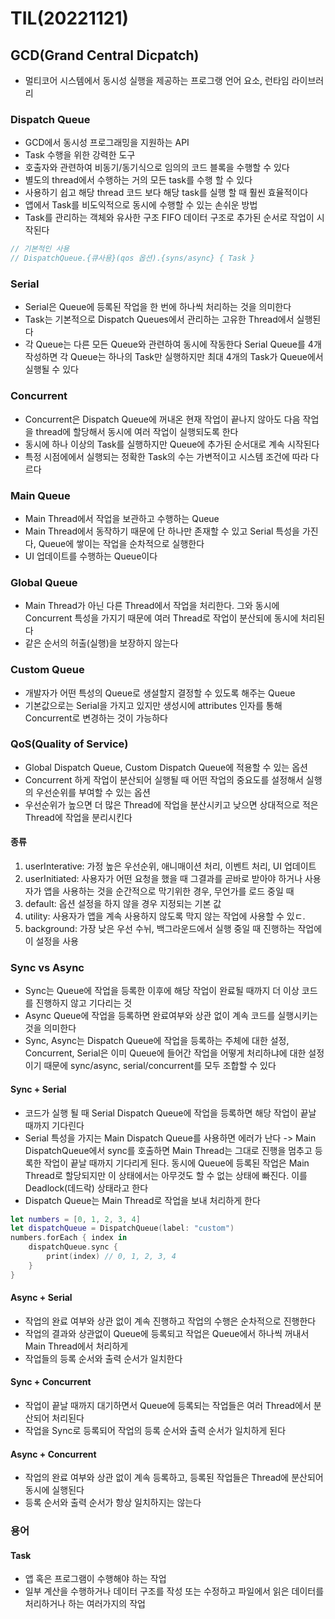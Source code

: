 # TIL(20221121)

## GCD(Grand Central Dicpatch)
- 멀티코어 시스템에서 동시성 실행을 제공하는 프로그랭 언어 요소, 런타임 라이브러리 

### Dispatch Queue
- GCD에서 동시성 프로그래밍을 지원하는 API
- Task 수행을 위한 강력한 도구
- 호출자와 관련하여 비동기/동기식으로 임의의 코드 블록을 수행할 수 있다
- 별도의 thread에서 수행하는 거의 모든 task를 수행 할 수 있다
- 사용하기 쉽고 해당 thread 코드 보다 해당 task를 실행 할 때 훨씬 효율적이다
- 앱에서 Task를 비도익적으로 동시에 수행할 수 있는 손쉬운 방법
- Task를 관리하는 객체와 유사한 구조 FIFO 데이터 구조로 추가된 순서로 작업이 시작된다
```swift
// 기본적인 사용
// DispatchQueue.{큐사용}(qos 옵션).{syns/async} { Task }
```

### Serial 
- Serial은 Queue에 등록된 작업을 한 번에 하나씩 처리하는 것을 의미한다
- Task는 기본적으로 Dispatch Queues에서 관리하는 고유한 Thread에서 실행된다
- 각 Queue는 다른 모든 Queue와 관련하여 동시에 작동한다 Serial Queue를 4개 작성하면 각 Queue는 하나의 Task만 실행하지만 최대 4개의 Task가 Queue에서 실행될 수 있다  
### Concurrent
- Concurrent은 Dispatch Queue에 꺼내온 현재 작업이 끝나지 않아도 다음 작업을 thread에 할당해서 동시에 여러 작업이 실행되도록 한다
- 동시에 하나 이상의 Task를 실행하지만 Queue에 추가된 순서대로 계속 시작된다
- 특정 시점에에서 실행되는 정확한 Task의 수는 가변적이고 시스템 조건에 따라 다르다

### Main Queue
- Main Thread에서 작업을 보관하고 수행하는 Queue
- Main Thread에서 동작하기 때문에 단 하나만 존재할 수 있고 Serial 특성을 가진다, Queue에 쌓이는 작업을 순차적으로 실행한다
- UI 업데이트를 수행하는 Queue이다

### Global Queue
- Main Thread가 아닌 다른 Thread에서 작업을 처리한다. 그와 동시에 Concurrent 특성을 가지기 때문에 여러 Thread로 작업이 분산되에 동시에 처리된다
- 같은 순서의 허출(실행)을 보장하지 않는다
### Custom Queue
- 개발자가 어떤 특성의 Queue로 생설할지 결정할 수 있도록 해주는 Queue
- 기본값으로는 Serial을 가지고 있지만 생성시에 attributes 인자를 통해 Concurrent로 변경하는 것이 가능하다

### QoS(Quality of Service)
- Global Dispatch Queue, Custom Dispatch Queue에 적용할 수 있는 옵션
- Concurrent 하게 작업이 분산되어 실행될 때 어떤 작업의 중요도를 설정해서 실행의 우선순위를 부여할 수 있는 옵션
- 우선순위가 높으면 더 많은 Thread에 작업을 분산시키고 낮으면 상대적으로 적은 Thread에 작업을 분리시킨다
#### 종류
1. userInterative: 가정 높은 우선순위, 애니매이션 처리, 이벤트 처리, UI 업데이트 
2. userInitiated: 사용자가 어떤 요청을 했을 때 그결과를 곧바로 받아야 하거나 사용자가 앱을 사용하는 것을 순간적으로 막기위한 경우, 무언가를 로드 중일 때
3. default: 옵션 설정을 하지 않을 경우 지정되는 기본 값
4. utility: 사용자가 앱을 계속 사용하지 않도록 막지 않는 작업에 사용할 수 있ㄷ.
5. background: 가장 낮은 우선 수뉘, 백그라운드에서 실행 중일 때 진행하는 작업에 이 설정을 사용

### Sync vs Async
- Sync는 Queue에 작업을 등록한 이후에 해당 작업이 완료될 때까지 더 이상 코드를 진행하지 않고 기다리는 것
- Async Queue에 작업을 등록하면 완료여부와 상관 없이 계속 코드를 실행시키는 것을 의미한다
- Sync, Async는 Dispatch Queue에 작업을 등록하는 주체에 대한 설정, Concurrent, Serial은 이미 Queue에 들어간 작업을 어떻게 처리하냐에 대한 설정이기 때문에 sync/async, serial/concurrent를 모두 조합할 수 있다
#### Sync + Serial
- 코드가 실행 될 때 Serial Dispatch Queue에 작업을 등록하면 해당 작업이 끝날 때까지 기다린다
- Serial 특성을 가지는 Main Dispatch Queue를 사용하면 에러가 난다 -> Main DispatchQueue에서 sync를 호출하면 Main Thread는 그대로 진행을 멈추고 등록한 작업이 끝날 때까지 기다리게 된다. 동시에 Queue에 등록된 작업은 Main Thread로 할당되지만 이 상태에서는 아무것도 할 수 없는 상태에 빠진다. 이를 Deadlock(데드락) 상태라고 한다
- Dispatch Queue는 Main Thread로 작업을 보내 처리하게 한다
```swift
let numbers = [0, 1, 2, 3, 4]
let dispatchQueue = DispatchQueue(label: "custom")
numbers.forEach { index in 
    dispatchQueue.sync { 
        print(index) // 0, 1, 2, 3, 4
    }
}
```

#### Async + Serial
- 작업의 완료 여부와 상관 없이 계속 진행하고 작업의 수행은 순차적으로 진행한다
- 작업의 결과와 상관없이 Queue에 등록되고 작업은 Queue에서 하나씩 꺼내서 Main Thread에서 처리하게 
- 작업들의 등록 순서와 출력 순서가 일치한다

#### Sync + Concurrent
- 작업이 끝날 때까지 대기하면서 Queue에 등록되는 작업들은 여러 Thread에서 분산되어 처리된다
- 작업을 Sync로 등록되어 작업의 등록 순서와 출력 순서가 일치하게 된다

#### Async + Concurrent
- 작업의 완료 여부와 상관 없이 계속 등록하고, 등록된 작업들은 Thread에 분산되어 동시에 실행된다
- 등록 순서와 출력 순서가 항상 일치하지는 않는다


### 용어
#### Task
- 앱 혹은 프로그램이 수행해야 하는 작업 
- 일부 계산을 수행하거나 데이터 구조를 작성 또는 수정하고 파일에서 읽은 데이터를 처리하거나 하는 여러가지의 작업
